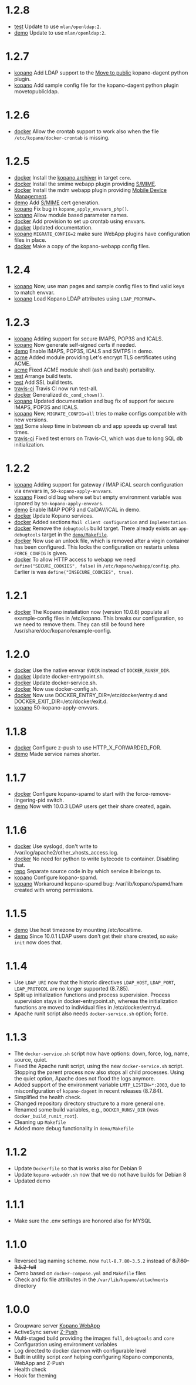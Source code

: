 # 1.2.8

- [test](test) Update to use `mlan/openldap:2`.
- [demo](demo) Update to use `mlan/openldap:2`.

# 1.2.7

- [kopano](src/kopano/plugin/movetopublicldap.py) Add LDAP support to the [Move to public](https://documentation.kopano.io/kopanocore_administrator_manual/special_kc_configurations.html#move-to-public ) kopano-dagent python plugin.
- [kopano](src/kopano/plugin/movetopublicldap.py) Add sample config file for the kopano-dagent python plugin movetopublicldap.

# 1.2.6

- [docker](src/docker/bin/docker-config.sh) Allow the crontab support to work also when the file `/etc/kopano/docker-crontab` is missing.

# 1.2.5

- [docker](Dockerfile) Install the [kopano archiver](https://documentation.kopano.io/kopano_archiver_manual/) in target `core`.
- [docker](Dockerfile) Install the smime webapp plugin providing [S/MIME](https://kopano.com/blog/s-mime-plugin-description/).
- [docker](Dockerfile) Install the mdm webapp plugin providing [Mobile Device Management](https://documentation.kopano.io/webapp_mdm_manual/).
- [demo](demo) Add [S/MIME](https://kopano.com/blog/s-mime-plugin-description/) cert generation.
- [kopano](src/kopano/entry.d/10-kopano-common) Fix bug in `kopano_apply_envvars_php()`.
- [kopano](src/kopano/entry.d/10-kopano-common) Allow module based parameter names.
- [docker](src/docker/bin/docker-config.sh) Add provision to set up crontab using envvars.
- [docker](README.md) Updated documentation.
- [kopano](src/kopano) `MIGRATE_CONFIG=2` make sure WebApp plugins have configuration files in place.
- [docker](Dockerfile) Make a copy of the kopano-webapp config files.

# 1.2.4

- [kopano](src/kopano) Now, use man pages and sample config files to find valid keys to match envvar.
- [kopano](src/kopano) Load Kopano LDAP attributes using `LDAP_PROPMAP=`.

# 1.2.3

- [kopano](src/kopano) Adding support for secure IMAPS, POP3S and ICALS.
- [kopano](src/kopano) Now generate self-signed certs if needed.
- [demo](demo) Enable IMAPS, POP3S, ICALS and SMTPS in demo.
- [acme](src/acme) Added module providing Let's encrypt TLS certificates using ACME.
- [acme](src/acme) Fixed ACME module shell (ash and bash) portability.
- [test](test/Makefile) Arrange build tests.
- [test](test/Makefile) Add SSL build tests.
- [travis-ci](.travis.yml) Travis CI now run test-all.
- [docker](src/docker/bin/docker-config.sh) Generalized `dc_cond_chown()`.
- [kopano](src/kopano) Updated documentation and bug fix of support for secure IMAPS, POP3S and ICALS.
- [kopano](src/kopano) New, `MIGRATE_CONFIG=all` tries to make configs compatible with new versions.
- [test](test/Makefile) Some sleep time in between db and app speeds up overall test times.
- [travis-ci](.travis.yml) Fixed test errors on Travis-CI, which was due to long SQL db initialization.

# 1.2.2

- [kopano](src/kopano) Adding support for gateway / IMAP iCAL search configuration via envvars in, `50-kopano-apply-envvars`.
- [kopano](src/kopano) Fixed old bug where set but empty environment variable was ignored by `50-kopano-apply-envvars`.
- [demo](demo) Enable IMAP POP3 and CalDAV/iCAL in demo.
- [docker](Dockerfile) Update Kopano services.
- [docker](README.md) Added sections `Mail client configuration` and `Implementation`.
- [docker](Dockerfile) Remove the `debugtools` build target. There already exists an `app-debugtools` target in the [`demo/Makefile`](demo/Makefile).
- [docker](Dockerfile) Now use an unlock file, which is removed after a virgin container has been configured. This locks the configuration on restarts unless `FORCE_CONFIG` is given.
- [docker](Dockerfile) To allow HTTP access to webapp we need `define("SECURE_COOKIES", false)` in `/etc/kopano/webapp/config.php`. Earlier is was `define("INSECURE_COOKIES", true)`.

# 1.2.1

- [docker](Dockerfile) The Kopano installation now (version 10.0.6) populate all example-config files in /etc/kopano. This breaks our configuration, so we need to remove them. They can still be found here /usr/share/doc/kopano/example-config.

# 1.2.0

- [docker](src/docker) Use the native envvar `SVDIR` instead of `DOCKER_RUNSV_DIR`.
- [docker](src/docker) Update docker-entrypoint.sh.
- [docker](src/docker) Update docker-service.sh.
- [docker](src/docker) Now use docker-config.sh.
- [docker](src/docker) Now use DOCKER_ENTRY_DIR=/etc/docker/entry.d and DOCKER_EXIT_DIR=/etc/docker/exit.d.
- [kopano](src/kopano) 50-kopano-apply-envvars.

# 1.1.8

- [docker](Dockerfile) Configure z-push to use HTTP_X_FORWARDED_FOR.
- [demo](demo) Made service names shorter.

# 1.1.7

- [docker](Dockerfile) Configure kopano-spamd to start with the force-remove-lingering-pid switch.
- [demo](demo) Now with 10.0.3 LDAP users get their share created, again.

# 1.1.6

- [docker](Dockerfile) Use syslogd, don't write to /var/log/apache2/other_vhosts_access.log.
- [docker](Dockerfile) No need for python to write bytecode to container. Disabling that.
- [repo](src) Separate source code in by which service it belongs to.
- [kopano](src/kopano) Configure kopano-spamd.
- [kopano](src/kopano) Workaround kopano-spamd bug: /var/lib/kopano/spamd/ham created with wrong permissions.

# 1.1.5

- [demo](demo) Use host timezone by mounting /etc/localtime.
- [demo](demo) Since 10.0.1 LDAP users don't get their share created, so `make init` now does that.

# 1.1.4

- Use `LDAP_URI` now that the historic directives `LDAP_HOST`, `LDAP_PORT`, `LDAP_PROTOCOL` are no longer supported (8.7.85).
- Split up initialization functions and process supervision. Process supervision stays in docker-entrypoint.sh, whereas the initialization functions are moved to individual files in /etc/docker/entry.d.
- Apache runit script also needs `docker-service.sh` option; force.

# 1.1.3

- The `docker-service.sh` script now have options:  down, force, log, name, source, quiet.
- Fixed the Apache runit script, using the new `docker-service.sh` script. Stopping the parent process now also stops all child processes. Using the quiet option, Apache does not flood the logs anymore.
- Added support of the environment variable `LMTP_LISTEN=*:2003`, due to misconfiguration of `kopano-dagent` in recent releases (8.7.84).
- Simplified the health check.
- Changed repository directory structure to a more general one.
- Renamed some build variables, e.g., `DOCKER_RUNSV_DIR` (was `docker_build_runit_root`).
- Cleaning up `Makefile`
- Added more debug functionality in `demo/Makefile`

# 1.1.2

- Update `Dockerfile` so that is works also for Debian 9
- Update `kopano-webaddr.sh` now that we do not have builds for Debian 8
- Updated demo

# 1.1.1

- Make sure the .env settings are honored also for MYSQL

# 1.1.0

- Reversed tag naming scheme. now `full-8.7.80-3.5.2` instead of ~~8.7.80-3.5.2-full~~
- Demo based on `docker-compose.yml` and `Makefile` files
- Check and fix file attributes in the `/var/lib/kopano/attachments` directory

# 1.0.0

- Groupware server [Kopano WebApp](https://kopano.io/)
- ActiveSync server [Z-Push](http://z-push.org/)
- Multi-staged build providing the images `full`, `debugtools` and `core`
- Configuration using environment variables
- Log directed to docker daemon with configurable level
- Built in utility script `conf` helping configuring Kopano components, WebApp and Z-Push
- Health check
- Hook for theming

